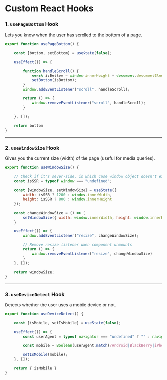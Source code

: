 # Custom React Hooks

### 1. `usePageBottom` Hook

Lets you know when the user has scrolled to the bottom of a page.

```jsx
export function usePageBottom() {

    const [bottom, setBottom] = useState(false);

    useEffect(() => {

        function handleScroll() {
            const isBottom = window.innerHeight + document.documentElement.scrollTop === document.documentElement.offsetHeight;
            setBottom(isBottom);
        }
        window.addEventListener("scroll", handleScroll);

        return () => {
            window.removeEventListener("scroll", handleScroll);
        }

    }, []);

    return bottom
}
```

---

### 2. `useWindowSize` Hook

Gives you the current size (width) of the page (useful for media queries).

```jsx
export function useWindowSize() {

    // Check if it's sever-side, in which case window object doesn't exist
    const isSSR = typeof window === "undefined";

    const [windowSize, setWindowSize] = useState({
        width: isSSR ? 1200 : window.innerWidth,
        height: isSSR ? 800 : window.innerHeight
    });

    const changeWindowSize = () => {
        setWindowSize({ width: window.innerWidth, height: window.innerHeight });
    }

    useEffect(() => {
        window.addEventListener("resize", changeWindowSize);

        // Remove resize listener when component unmounts
        return () => {
            window.removeEventListener("resize", changeWindowSize)
        }
    }, []);

    return windowSize;
}
```

---

### 3. `useDeviceDetect` Hook

Detects whether the user uses a mobile device or not.

```jsx
export function useDeviceDetect() {

    const [isMobile, setIsMobile] = useState(false);

    useEffect(() => {
        const userAgent = typeof navigator === "undefined" ? "" : navigator.userAgent;

        const mobile = Boolean(userAgent.match(/Android|BlackBerry|iPhone|iPad|iPod|Opera Mini|IEMobile|WPDesktop/i));

        setIsMobile(mobile);
    }, []);

    return { isMobile }
}
```